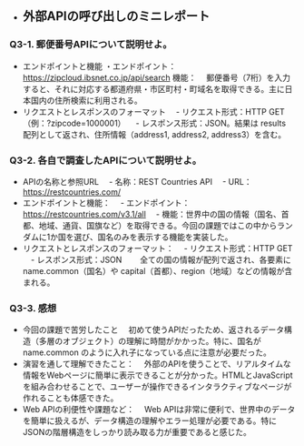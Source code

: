 * ## 外部APIの呼び出しのミニレポート
### Q3-1. 郵便番号APIについて説明せよ。
* エンドポイントと機能
・エンドポイント：
　https://zipcloud.ibsnet.co.jp/api/search
機能：
　郵便番号（7桁）を入力すると、それに対応する都道府県・市区町村・町域名を取得できる。主に日本国内の住所検索に利用される。
* リクエストとレスポンスのフォーマット
　- リクエスト形式：HTTP GET（例：?zipcode=1000001）
　- レスポンス形式：JSON。結果は results 配列として返され、住所情報（address1, address2, address3）を含む。
### Q3-2. 各自で調査したAPIについて説明せよ。
* APIの名称と参照URL
　- 名称：REST Countries API
　- URL：https://restcountries.com/
* エンドポイントと機能：
　- エンドポイント：https://restcountries.com/v3.1/all
　- 機能：世界中の国の情報（国名、首都、地域、通貨、国旗など）を取得できる。今回の課題ではこの中からランダムに1か国を選び、国名のみを表示する機能を実装した。
* リクエストとレスポンスのフォーマット：
　- リクエスト形式：HTTP GET
　- レスポンス形式：JSON
　　全ての国の情報が配列で返され、各要素に name.common（国名）や capital（首都）、region（地域）などの情報が含まれる。
### Q3-3. 感想
* 今回の課題で苦労したこと
　初めて使うAPIだったため、返されるデータ構造（多層のオブジェクト）の理解に時間がかかった。特に、国名が name.common のように入れ子になっている点に注意が必要だった。
* 演習を通して理解できたこと：
　外部のAPIを使うことで、リアルタイムな情報をWebページに簡単に表示できることが分かった。HTMLとJavaScriptを組み合わせることで、ユーザーが操作できるインタラクティブなページが作れることも体感できた。
* Web APIの利便性や課題など：
　Web APIは非常に便利で、世界中のデータを簡単に扱えるが、データ構造の理解やエラー処理が必要である。特にJSONの階層構造をしっかり読み取る力が重要であると感じた。
